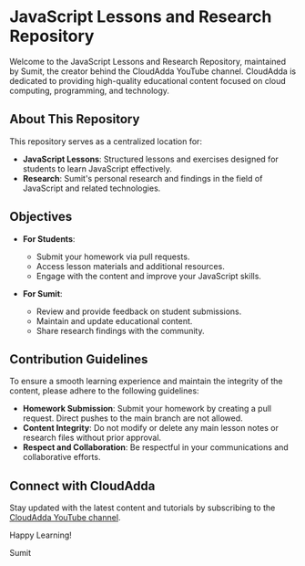 # JavaScript Lessons and Research Repository

Welcome to the JavaScript Lessons and Research Repository, maintained by Sumit, the creator behind the CloudAdda YouTube channel. CloudAdda is dedicated to providing high-quality educational content focused on cloud computing, programming, and technology.

## About This Repository

This repository serves as a centralized location for:
- **JavaScript Lessons**: Structured lessons and exercises designed for students to learn JavaScript effectively.
- **Research**: Sumit's personal research and findings in the field of JavaScript and related technologies.

## Objectives

- **For Students**: 
  - Submit your homework via pull requests.
  - Access lesson materials and additional resources.
  - Engage with the content and improve your JavaScript skills.
  
- **For Sumit**: 
  - Review and provide feedback on student submissions.
  - Maintain and update educational content.
  - Share research findings with the community.

## Contribution Guidelines

To ensure a smooth learning experience and maintain the integrity of the content, please adhere to the following guidelines:
- **Homework Submission**: Submit your homework by creating a pull request. Direct pushes to the main branch are not allowed.
- **Content Integrity**: Do not modify or delete any main lesson notes or research files without prior approval.
- **Respect and Collaboration**: Be respectful in your communications and collaborative efforts.

## Connect with CloudAdda

Stay updated with the latest content and tutorials by subscribing to the [CloudAdda YouTube channel](https://www.youtube.com/@cloudadda.001).

Happy Learning!

Sumit
